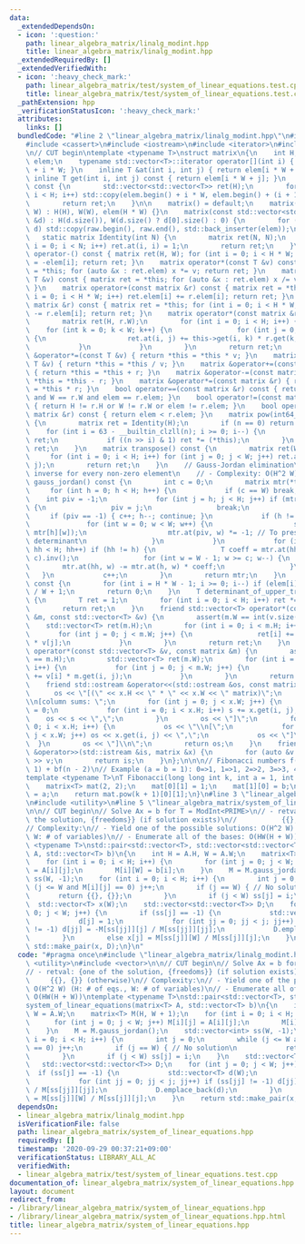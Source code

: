 ```yaml
---
data:
  _extendedDependsOn:
  - icon: ':question:'
    path: linear_algebra_matrix/linalg_modint.hpp
    title: linear_algebra_matrix/linalg_modint.hpp
  _extendedRequiredBy: []
  _extendedVerifiedWith:
  - icon: ':heavy_check_mark:'
    path: linear_algebra_matrix/test/system_of_linear_equations.test.cpp
    title: linear_algebra_matrix/test/system_of_linear_equations.test.cpp
  _pathExtension: hpp
  _verificationStatusIcon: ':heavy_check_mark:'
  attributes:
    links: []
  bundledCode: "#line 2 \"linear_algebra_matrix/linalg_modint.hpp\"\n#include <algorithm>\n\
    #include <cassert>\n#include <iostream>\n#include <iterator>\n#include <vector>\n\
    \n// CUT begin\ntemplate <typename T>\nstruct matrix\n{\n    int H, W;\n    std::vector<T>\
    \ elem;\n    typename std::vector<T>::iterator operator[](int i) { return elem.begin()\
    \ + i * W; }\n    inline T &at(int i, int j) { return elem[i * W + j]; }\n   \
    \ inline T get(int i, int j) const { return elem[i * W + j]; }\n    operator std::vector<std::vector<T>>()\
    \ const {\n        std::vector<std::vector<T>> ret(H);\n        for (int i = 0;\
    \ i < H; i++) std::copy(elem.begin() + i * W, elem.begin() + (i + 1) * W, std::back_inserter(ret[i]));\n\
    \        return ret;\n    }\n\n    matrix() = default;\n    matrix(int H, int\
    \ W) : H(H), W(W), elem(H * W) {}\n    matrix(const std::vector<std::vector<T>>\
    \ &d) : H(d.size()), W(d.size() ? d[0].size() : 0) {\n        for (auto &raw :\
    \ d) std::copy(raw.begin(), raw.end(), std::back_inserter(elem));\n    }\n\n \
    \   static matrix Identity(int N) {\n        matrix ret(N, N);\n        for (int\
    \ i = 0; i < N; i++) ret.at(i, i) = 1;\n        return ret;\n    }\n\n    matrix\
    \ operator-() const { matrix ret(H, W); for (int i = 0; i < H * W; i++) ret.elem[i]\
    \ = -elem[i]; return ret; }\n    matrix operator*(const T &v) const { matrix ret\
    \ = *this; for (auto &x : ret.elem) x *= v; return ret; }\n    matrix operator/(const\
    \ T &v) const { matrix ret = *this; for (auto &x : ret.elem) x /= v; return ret;\
    \ }\n    matrix operator+(const matrix &r) const { matrix ret = *this; for (int\
    \ i = 0; i < H * W; i++) ret.elem[i] += r.elem[i]; return ret; }\n    matrix operator-(const\
    \ matrix &r) const { matrix ret = *this; for (int i = 0; i < H * W; i++) ret.elem[i]\
    \ -= r.elem[i]; return ret; }\n    matrix operator*(const matrix &r) const {\n\
    \        matrix ret(H, r.W);\n        for (int i = 0; i < H; i++) {\n        \
    \    for (int k = 0; k < W; k++) {\n                for (int j = 0; j < r.W; j++)\
    \ {\n                    ret.at(i, j) += this->get(i, k) * r.get(k, j);\n    \
    \            }\n            }\n        }\n        return ret;\n    }\n    matrix\
    \ &operator*=(const T &v) { return *this = *this * v; }\n    matrix &operator/=(const\
    \ T &v) { return *this = *this / v; }\n    matrix &operator+=(const matrix &r)\
    \ { return *this = *this + r; }\n    matrix &operator-=(const matrix &r) { return\
    \ *this = *this - r; }\n    matrix &operator*=(const matrix &r) { return *this\
    \ = *this * r; }\n    bool operator==(const matrix &r) const { return H == r.H\
    \ and W == r.W and elem == r.elem; }\n    bool operator!=(const matrix &r) const\
    \ { return H != r.H or W != r.W or elem != r.elem; }\n    bool operator<(const\
    \ matrix &r) const { return elem < r.elem; }\n    matrix pow(int64_t n) const\
    \ {\n        matrix ret = Identity(H);\n        if (n == 0) return ret;\n    \
    \    for (int i = 63 - __builtin_clzll(n); i >= 0; i--) {\n            ret *=\
    \ ret;\n            if ((n >> i) & 1) ret *= (*this);\n        }\n        return\
    \ ret;\n    }\n    matrix transpose() const {\n        matrix ret(W, H);\n   \
    \     for (int i = 0; i < H; i++) for (int j = 0; j < W; j++) ret.at(j, i) = this->get(i,\
    \ j);\n        return ret;\n    }\n    // Gauss-Jordan elimination\n    // - Require\
    \ inverse for every non-zero element\n    // - Complexity: O(H^2 W)\n    matrix\
    \ gauss_jordan() const {\n        int c = 0;\n        matrix mtr(*this);\n   \
    \     for (int h = 0; h < H; h++) {\n            if (c == W) break;\n        \
    \    int piv = -1;\n            for (int j = h; j < H; j++) if (mtr.get(j, c))\
    \ {\n                piv = j;\n                break;\n            }\n       \
    \     if (piv == -1) { c++; h--; continue; }\n            if (h != piv) {\n  \
    \              for (int w = 0; w < W; w++) {\n                    std::swap(mtr[piv][w],\
    \ mtr[h][w]);\n                    mtr.at(piv, w) *= -1; // To preserve sign of\
    \ determinant\n                }\n            }\n            for (int hh = 0;\
    \ hh < H; hh++) if (hh != h) {\n                T coeff = mtr.at(hh, c) * mtr.at(h,\
    \ c).inv();\n                for (int w = W - 1; w >= c; w--) {\n            \
    \        mtr.at(hh, w) -= mtr.at(h, w) * coeff;\n                }\n         \
    \   }\n            c++;\n        }\n        return mtr;\n    }\n    int rank_of_gauss_jordan()\
    \ const {\n        for (int i = H * W - 1; i >= 0; i--) if (elem[i]) return i\
    \ / W + 1;\n        return 0;\n    }\n    T determinant_of_upper_triangle() const\
    \ {\n        T ret = 1;\n        for (int i = 0; i < H; i++) ret *= get(i, i);\n\
    \        return ret;\n    }\n    friend std::vector<T> operator*(const matrix\
    \ &m, const std::vector<T> &v) {\n        assert(m.W == int(v.size()));\n    \
    \    std::vector<T> ret(m.H);\n        for (int i = 0; i < m.H; i++) {\n     \
    \       for (int j = 0; j < m.W; j++) {\n                ret[i] += m.get(i, j)\
    \ * v[j];\n            }\n        }\n        return ret;\n    }\n    friend std::vector<T>\
    \ operator*(const std::vector<T> &v, const matrix &m) {\n        assert(int(v.size())\
    \ == m.H);\n        std::vector<T> ret(m.W);\n        for (int i = 0; i < m.H;\
    \ i++) {\n            for (int j = 0; j < m.W; j++) {\n                ret[j]\
    \ += v[i] * m.get(i, j);\n            }\n        }\n        return ret;\n    }\n\
    \    friend std::ostream &operator<<(std::ostream &os, const matrix &x) {\n  \
    \      os << \"[(\" << x.H << \" * \" << x.W << \" matrix)\";\n        os << \"\
    \\n[column sums: \";\n        for (int j = 0; j < x.W; j++) {\n            T s\
    \ = 0;\n            for (int i = 0; i < x.H; i++) s += x.get(i, j);\n        \
    \    os << s << \",\";\n        }\n        os << \"]\";\n        for (int i =\
    \ 0; i < x.H; i++) {\n            os << \"\\n[\";\n            for (int j = 0;\
    \ j < x.W; j++) os << x.get(i, j) << \",\";\n            os << \"]\";\n      \
    \  }\n        os << \"]\\n\";\n        return os;\n    }\n    friend std::istream\
    \ &operator>>(std::istream &is, matrix &x) {\n        for (auto &v : x.elem) is\
    \ >> v;\n        return is;\n    }\n};\n\n\n// Fibonacci numbers f(n) = af(n -\
    \ 1) + bf(n - 2)\n// Example (a = b = 1): 0=>1, 1=>1, 2=>2, 3=>3, 4=>5, ...\n\
    template <typename T>\nT Fibonacci(long long int k, int a = 1, int b = 1)\n{\n\
    \    matrix<T> mat(2, 2);\n    mat[0][1] = 1;\n    mat[1][0] = b;\n    mat[1][1]\
    \ = a;\n    return mat.pow(k + 1)[0][1];\n}\n#line 3 \"linear_algebra_matrix/system_of_linear_equations.hpp\"\
    \n#include <utility>\n#line 5 \"linear_algebra_matrix/system_of_linear_equations.hpp\"\
    \n\n// CUT begin\n// Solve Ax = b for T = ModInt<PRIME>\n// - retval: {one of\
    \ the solution, {freedoms}} (if solution exists)\n//           {{}, {}} (otherwise)\n\
    // Complexity:\n// - Yield one of the possible solutions: O(H^2 W) (H: # of eqs.,\
    \ W: # of variables)\n// - Enumerate all of the bases: O(HW(H + W))\ntemplate\
    \ <typename T>\nstd::pair<std::vector<T>, std::vector<std::vector<T>>>\nsystem_of_linear_equations(matrix<T>\
    \ A, std::vector<T> b)\n{\n    int H = A.H, W = A.W;\n    matrix<T> M(H, W + 1);\n\
    \    for (int i = 0; i < H; i++) {\n        for (int j = 0; j < W; j++) M[i][j]\
    \ = A[i][j];\n        M[i][W] = b[i];\n    }\n    M = M.gauss_jordan();\n    std::vector<int>\
    \ ss(W, -1);\n    for (int i = 0; i < H; i++) {\n        int j = 0;\n        while\
    \ (j <= W and M[i][j] == 0) j++;\n        if (j == W) { // No solution\n     \
    \       return {{}, {}};\n        }\n        if (j < W) ss[j] = i;\n    }\n  \
    \  std::vector<T> x(W);\n    std::vector<std::vector<T>> D;\n    for (int j =\
    \ 0; j < W; j++) {\n        if (ss[j] == -1) {\n            std::vector<T> d(W);\n\
    \            d[j] = 1;\n            for (int jj = 0; jj < j; jj++) if (ss[jj]\
    \ != -1) d[jj] = -M[ss[jj]][j] / M[ss[jj]][jj];\n            D.emplace_back(d);\n\
    \        }\n        else x[j] = M[ss[j]][W] / M[ss[j]][j];\n    }\n    return\
    \ std::make_pair(x, D);\n}\n"
  code: "#pragma once\n#include \"linear_algebra_matrix/linalg_modint.hpp\"\n#include\
    \ <utility>\n#include <vector>\n\n// CUT begin\n// Solve Ax = b for T = ModInt<PRIME>\n\
    // - retval: {one of the solution, {freedoms}} (if solution exists)\n//      \
    \     {{}, {}} (otherwise)\n// Complexity:\n// - Yield one of the possible solutions:\
    \ O(H^2 W) (H: # of eqs., W: # of variables)\n// - Enumerate all of the bases:\
    \ O(HW(H + W))\ntemplate <typename T>\nstd::pair<std::vector<T>, std::vector<std::vector<T>>>\n\
    system_of_linear_equations(matrix<T> A, std::vector<T> b)\n{\n    int H = A.H,\
    \ W = A.W;\n    matrix<T> M(H, W + 1);\n    for (int i = 0; i < H; i++) {\n  \
    \      for (int j = 0; j < W; j++) M[i][j] = A[i][j];\n        M[i][W] = b[i];\n\
    \    }\n    M = M.gauss_jordan();\n    std::vector<int> ss(W, -1);\n    for (int\
    \ i = 0; i < H; i++) {\n        int j = 0;\n        while (j <= W and M[i][j]\
    \ == 0) j++;\n        if (j == W) { // No solution\n            return {{}, {}};\n\
    \        }\n        if (j < W) ss[j] = i;\n    }\n    std::vector<T> x(W);\n \
    \   std::vector<std::vector<T>> D;\n    for (int j = 0; j < W; j++) {\n      \
    \  if (ss[j] == -1) {\n            std::vector<T> d(W);\n            d[j] = 1;\n\
    \            for (int jj = 0; jj < j; jj++) if (ss[jj] != -1) d[jj] = -M[ss[jj]][j]\
    \ / M[ss[jj]][jj];\n            D.emplace_back(d);\n        }\n        else x[j]\
    \ = M[ss[j]][W] / M[ss[j]][j];\n    }\n    return std::make_pair(x, D);\n}\n"
  dependsOn:
  - linear_algebra_matrix/linalg_modint.hpp
  isVerificationFile: false
  path: linear_algebra_matrix/system_of_linear_equations.hpp
  requiredBy: []
  timestamp: '2020-09-29 00:37:21+09:00'
  verificationStatus: LIBRARY_ALL_AC
  verifiedWith:
  - linear_algebra_matrix/test/system_of_linear_equations.test.cpp
documentation_of: linear_algebra_matrix/system_of_linear_equations.hpp
layout: document
redirect_from:
- /library/linear_algebra_matrix/system_of_linear_equations.hpp
- /library/linear_algebra_matrix/system_of_linear_equations.hpp.html
title: linear_algebra_matrix/system_of_linear_equations.hpp
---
```

